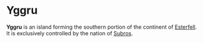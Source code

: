# Yggru

**Yggru** is an island forming the southern portion of the continent of [Esterfell](../). It is exclusively controlled by the nation of [Subros](../../../../societies/subros.md).
